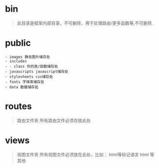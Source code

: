 # bin
> 此目录是框架内部目录，不可删除，用于处理路由/更多函数等,不可删除.
# public
```
- images 静态图片储存处
- includes 
- - class 你的类/函数储存处
- javascripts javascript储存处
- stylesheets css储存处
- fonts 字体库储存处
- data 数据储存处
```
# routes
> 路由文件夹
> 所有路由文件必须存放此处
# views
>视图文件夹
> 所有视图文件必须放在此处，比如：
> html等标记语言
> html
> 等其他